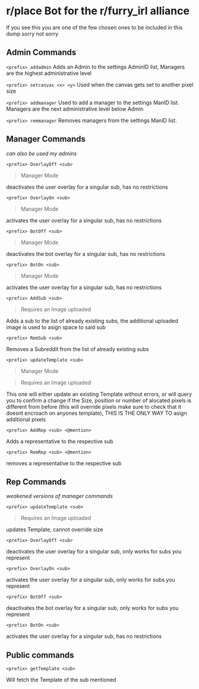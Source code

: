 # r/place Bot for the r/furry_irl alliance
If you see this you are one of the few chosen ones to be included in this dump
sorry not sorry

## Admin Commands
`<prefix> addadmin`
Adds an Admin to the settings AdminID list,
Managers are the highest administrative level

`<prefix> setcanvas <x> <y>`
Used when the canvas gets set to another pixel size

`<prefix> addmanager`
Used to add a manager to the settings ManID list.
Managers are the next administrative level below Admin

`<prefix> remmanager`
Removes managers from the settings ManID list.


## Manager Commands
*can also be used my admins*


`<prefix> OverlayOff <sub>` 
>Manager Mode

deactivates the user overlay for a singular sub, has no restrictions

`<prefix> OverlayOn <sub>`
>Manager Mode

activates the user overlay for a singular sub, has no restrictions

`<prefix> BotOff <sub>`
>Manager Mode

deactivates the bot overlay for a singular sub, has no restrictions

`<prefix> BotOn <sub>`
>Manager Mode

activates the user overlay for a singular sub, has no restrictions

`<prefix> AddSub <sub>`
>Requires an Image uploaded

Adds a sub to the list of already existing subs, the additional uploaded image is used
to asign space to said sub

`<prefix> RemSub <sub>`

Removes a Subreddit from the list of already existing subs

`<prefix> updateTemplate <sub>`
>Manager Mode

>Requires an Image uploaded

This one will either update an existing Template without errors, or will query you to confirm a change
if the Size, position or number of alocated pixels is different from before (this will override pixels make sure to check that it doesnt encroach on anyones template), THIS IS THE ONLY WAY TO asign additional pixels 

`<prefix> AddRep <sub> <@mention>`

Adds a representative to the respective sub 

`<prefix> RemRep <sub> <@mention>`

removes a representative to the respective sub 

## Rep Commands
*weakened versions of manager commands*

`<prefix> updateTemplate <sub>`
>Requires an Image uploaded

updates Template, cannot override size

`<prefix> OverlayOff <sub>` 

deactivates the user overlay for a singular sub,
only works for subs you represent

`<prefix> OverlayOn <sub>`

activates the user overlay for a singular sub, 
only works for subs you represent

`<prefix> BotOff <sub>`

deactivates the bot overlay for a singular sub,
only works for subs you represent

`<prefix> BotOn <sub>`

activates the user overlay for a singular sub,
has no restrictions


## Public commands
`<prefix> getTemplate <sub>`

Will fetch the Template of the sub mentioned
